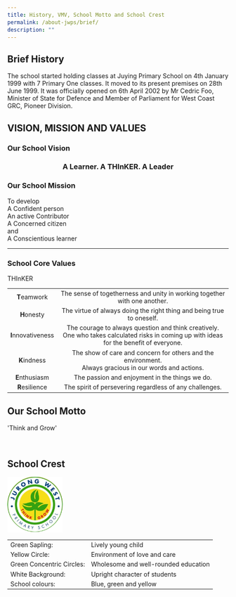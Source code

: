 ```yaml
---
title: History, VMV, School Motto and School Crest
permalink: /about-jwps/brief/
description: ""
---
```

## Brief History

The school started holding classes at Juying Primary School on 4th January 1999 with 7 Primary One classes. It moved to its present premises on 28th June 1999. It was officially opened on 6th April 2002 by Mr Cedric Foo, Minister of State for Defence and Member of Parliament for West Coast GRC, Pioneer Division.

## VISION, MISSION AND VALUES

### Our School Vision

### <p style = "text-align: center;"> A Learner. A THInKER. A Leader </p>





### Our School Mission

To develop <br> A Confident person <br>An active Contributor <br>A Concerned citizen <br>and<br> A Conscientious learner <br>

_ _ _ _ _ _ _ _ _ _ _ _ _ _ _ _ _


### School Core Values


THInKER

|           |              |
|:----------------:|:-------------------------------------------------------------------------------------------------------------------------------------------:|
| **T**eamwork    |     The sense of togetherness and unity in working together with one another.        |
| **H**onesty    |         The virtue of always doing the right thing and being true to oneself.            |
| **I**nnovativeness | The courage to always question and think creatively. <br>One who takes calculated risks in coming up with ideas for the benefit of everyone.  |
| **K**indness    |         The show of care and concern for others and the environment. <br>Always gracious in our words and actions.                  |
| **E**nthusiasm   |          The passion and enjoyment in the things we do.               |
| **R**esilience   |      The spirit of persevering regardless of any challenges.                |



## Our School Motto


'Think and Grow'

<br>

## 	School Crest

>

<img src="/images/About%20Us/jwps_school_crest.png" alt="School Crest" class="center" style="width:25%">

|            |            |
|---------------------------|--------------------------------------|
| Green Sapling:            | Lively young child                   |
| Yellow Circle:            | Environment of love and care         |
| Green Concentric Circles: | Wholesome and well-rounded education |
| White Background:         | Upright character of students        |
| School colours:           | Blue, green and yellow               |